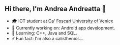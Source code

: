 ## Hi there, I'm Andrea Andreatta 👋

<!--
**Andre-atta/Andre-atta** is a ✨ _special_ ✨ repository because its `README.md` (this file) appears on your GitHub profile.

Here are some ideas to get you started:


- 👯 I’m looking to collaborate on ...
- 🤔 I’m looking for help with ...
- 💬 Ask me about ...
- 📫 How to reach me: ...
- 😄 Pronouns: ...

-->

- 🎓 ICT student at [Ca' Foscari University of Venice](https://www.unive.it)
- 🔭 Currently working on: Android app development.
- 🌱 Learning: C++, Java and SQL.
- ⚡ Fun fact: I'm also a calisthenics... 
